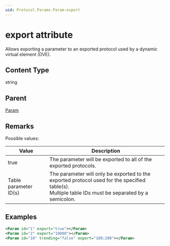 ```yaml
---
uid: Protocol.Params.Param-export
---
```


# export attribute

Allows exporting a parameter to an exported protocol used by a dynamic virtual element (DVE).

## Content Type

string

## Parent

[Param](xref:Protocol.Params.Param)

## Remarks

Possible values:

| Value | Description |
| ----- | ----------- |
| true | The parameter will be exported to all of the exported protocols. |
| Table parameter ID(s) | The parameter will only be exported to the exported protocol used for the specified table(s).<br>Multiple table IDs must be separated by a semicolon. |

## Examples

```xml
<Param id="1" export="true"></Param>
<Param id="2" export="10000"></Param>
<Param id="10" trending="false" export="100;200"></Param>
```

